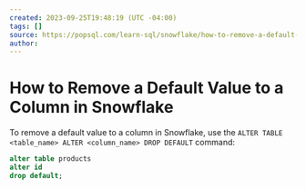 ```yaml
---
created: 2023-09-25T19:48:19 (UTC -04:00)
tags: []
source: https://popsql.com/learn-sql/snowflake/how-to-remove-a-default-value-to-a-column-in-snowflake
author: 
---
```


# How to Remove a Default Value to a Column in Snowflake 

To remove a default value to a column in Snowflake, use the `ALTER TABLE <table_name> ALTER <column_name> DROP DEFAULT` command:

```sql
alter table products 
alter id 
drop default;
```